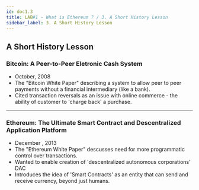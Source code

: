 ```yaml
---
id: doc1.3
title: LAB#1 - What is Ethereum ? / 3. A Short History Lesson
sidebar_label: 3. A Short History Lesson
---
```


## A Short History Lesson

### Bitcoin: A Peer-to-Peer Eletronic Cash System
- October, 2008
- The "Bitcoin White Paper" describing a system to allow peer to peer payments without a financial intermediary (like a bank).
- Cited transaction reversals as an issue with online commerce - the ability of customer to 'charge back' a purchase.

---

### Ethereum: The Ultimate Smart Contract and Descentralized Application Platform
- December , 2013
- The "Ethereum White Paper" descusses need for more programmatic control over transactions.
- Wanted to enable creation of 'descentralized autonomous corporations' DAC
- Introduces the idea of 'Smart Contracts' as an entity that can send and receive currency, beyond just humans.

